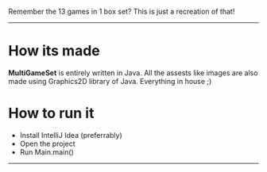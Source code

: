 Remember the 13 games in 1 box set? This is just a recreation of that!

****

# How its made

**MultiGameSet** is entirely written in Java. All the assests like images are also made using Graphics2D library of Java. Everything in house ;) 

# How to run it

* Install IntelliJ Idea (preferrably)
* Open the project
* Run Main.main()

***